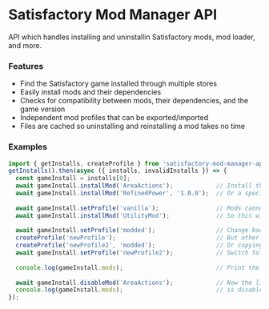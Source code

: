 # Satisfactory Mod Manager API

API which handles installing and uninstallin Satisfactory mods, mod loader, and more.

### Features

* Find the Satisfactory game installed through multiple stores
* Easily install mods and their dependencies
* Checks for compatibility between mods, their dependencies, and the game version
* Independent mod profiles that can be exported/imported
* Files are cached so uninstalling and reinstalling a mod takes no time

### Examples

```typescript
import { getInstalls, createProfile } from 'satisfactory-mod-manager-api';
getInstalls().then(async ({ installs, invalidInstalls }) => {
  const gameInstall = installs[0];
  await gameInstall.installMod('AreaActions');            // Install the latest compatible version
  await gameInstall.installMod('RefinedPower', '1.0.0');  // Or a specific version
  
  await gameInstall.setProfile('vanilla');                // Mods cannot be installed in the vanilla profile 
  await gameInstall.installMod('UtilityMod');             // So this will throw an error
  
  await gameInstall.setProfile('modded');                 // Change back to the default "modded" profile
  createProfile('newProfile');                            // But other profiles can be created too, either empty
  createProfile('newProfile2', 'modded');                 // Or copying the contents of an existing one
  await gameInstall.setProfile('newProfile2');            // Switch to the newly created profile
  
  console.log(gameInstall.mods);                          // Print the list of installed mods (AreaActions)
  
  await gameInstall.disableMod('AreaActions');            // Now the list will be empty, since the mod
  console.log(gameInstall.mods);                          // is disabled, thus not in the game directory
});
```
